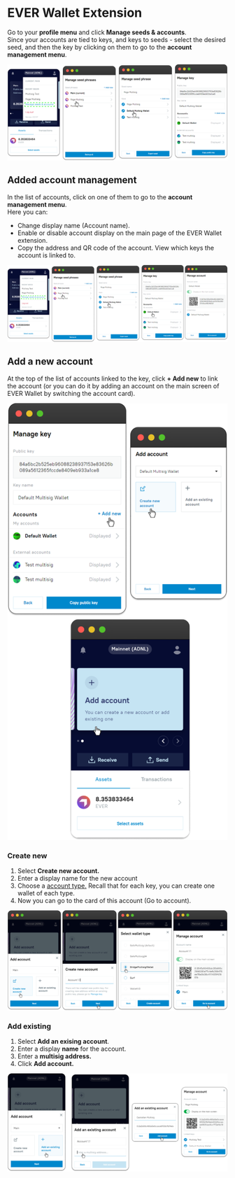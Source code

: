 # EVER Wallet Extension

Go to your **profile menu** and click **Manage seeds & accounts**. \
Since your accounts are tied to keys, and keys to seeds - select the desired seed, and then the key by clicking on them to go to the **account management menu**.

![](<../../.gitbook/assets/image (13).png>)

## Added account management

In the list of accounts, click on one of them to go to the **account management menu**. \
Here you can:&#x20;

* Change display name (Account name).
* Enable or disable account display on the main page of the EVER Wallet extension.&#x20;
* Copy the address and QR code of the account. View which keys the account is linked to.

![](<../../.gitbook/assets/image (52).png>)

## Add a new account

At the top of the list of accounts linked to the key, click **+ Add new** to link the account (or you can do it by adding an account on the main screen of EVER Wallet by switching the account card).

![](<../../.gitbook/assets/image (1) (1).png>)

### Create new

1. Select **Create new account.**&#x20;
2. Enter a display name for the new account&#x20;
3. Choose a [account type.](../../getting-started/install-and-singing-in/types-of-account.md) Recall that for each key, you can create one wallet of each type.&#x20;
4. Now you can go to the card of this account (Go to account).

![](<../../.gitbook/assets/image (2).png>)

### Add existing

1. Select **Add an exising account**.
2. Enter a display **name** for the account.
3. Enter a **multisig address.**
4. Click **Add account.**

![](<../../.gitbook/assets/image (9).png>)

